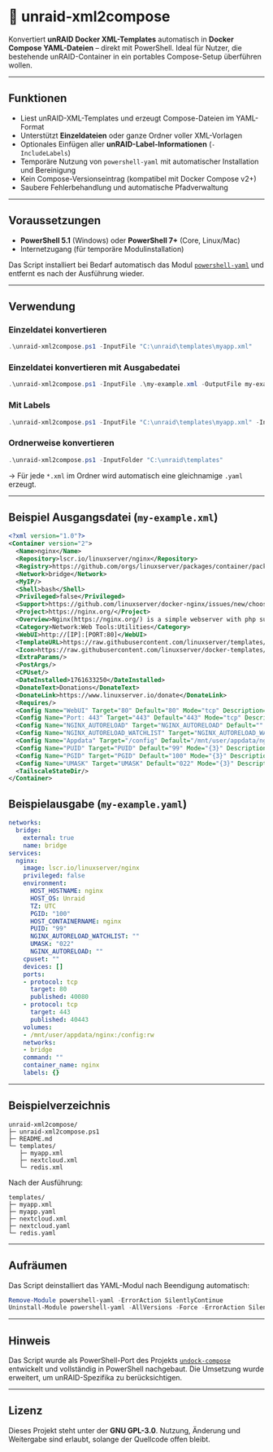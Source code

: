 # 🐋 unraid-xml2compose

Konvertiert **unRAID Docker XML-Templates** automatisch in **Docker Compose YAML-Dateien** – direkt mit PowerShell.
Ideal für Nutzer, die bestehende unRAID-Container in ein portables Compose-Setup überführen wollen.

---

## Funktionen

- Liest unRAID-XML-Templates und erzeugt Compose-Dateien im YAML-Format
- Unterstützt **Einzeldateien** oder ganze Ordner voller XML-Vorlagen
- Optionales Einfügen aller **unRAID-Label-Informationen** (`-IncludeLabels`)
- Temporäre Nutzung von `powershell-yaml` mit automatischer Installation und Bereinigung
- Kein Compose-Versionseintrag (kompatibel mit Docker Compose v2+)
- Saubere Fehlerbehandlung und automatische Pfadverwaltung

---

## Voraussetzungen

- **PowerShell 5.1** (Windows) oder **PowerShell 7+** (Core, Linux/Mac)
- Internetzugang (für temporäre Modulinstallation)

Das Script installiert bei Bedarf automatisch das Modul
[`powershell-yaml`](https://www.powershellgallery.com/packages/powershell-yaml)
und entfernt es nach der Ausführung wieder.

---

## Verwendung

### Einzeldatei konvertieren
```powershell
.\unraid-xml2compose.ps1 -InputFile "C:\unraid\templates\myapp.xml"
```
### Einzeldatei konvertieren mit Ausgabedatei
```powershell
.\unraid-xml2compose.ps1 -InputFile .\my-example.xml -OutputFile my-example.yaml
```

### Mit Labels
```powershell
.\unraid-xml2compose.ps1 -InputFile "C:\unraid\templates\myapp.xml" -IncludeLabels $true
```

### Ordnerweise konvertieren
```powershell
.\unraid-xml2compose.ps1 -InputFolder "C:\unraid\templates"
```

→ Für jede `*.xml` im Ordner wird automatisch eine gleichnamige `.yaml` erzeugt.

---

## Beispiel Ausgangsdatei (`my-example.xml`)

```xml
<?xml version="1.0"?>
<Container version="2">
  <Name>nginx</Name>
  <Repository>lscr.io/linuxserver/nginx</Repository>
  <Registry>https://github.com/orgs/linuxserver/packages/container/package/nginx</Registry>
  <Network>bridge</Network>
  <MyIP/>
  <Shell>bash</Shell>
  <Privileged>false</Privileged>
  <Support>https://github.com/linuxserver/docker-nginx/issues/new/choose</Support>
  <Project>https://nginx.org/</Project>
  <Overview>Nginx(https://nginx.org/) is a simple webserver with php support. The config files reside in `/config` for easy user customization.</Overview>
  <Category>Network:Web Tools:Utilities</Category>
  <WebUI>http://[IP]:[PORT:80]</WebUI>
  <TemplateURL>https://raw.githubusercontent.com/linuxserver/templates/main/unraid/nginx.xml</TemplateURL>
  <Icon>https://raw.githubusercontent.com/linuxserver/docker-templates/master/linuxserver.io/img/nginx-logo.png</Icon>
  <ExtraParams/>
  <PostArgs/>
  <CPUset/>
  <DateInstalled>1761633250</DateInstalled>
  <DonateText>Donations</DonateText>
  <DonateLink>https://www.linuxserver.io/donate</DonateLink>
  <Requires/>
  <Config Name="WebUI" Target="80" Default="80" Mode="tcp" Description="http" Type="Port" Display="always" Required="true" Mask="false">40080</Config>
  <Config Name="Port: 443" Target="443" Default="443" Mode="tcp" Description="https" Type="Port" Display="always" Required="true" Mask="false">40443</Config>
  <Config Name="NGINX_AUTORELOAD" Target="NGINX_AUTORELOAD" Default="" Mode="{3}" Description="Set to `true` to enable automatic reloading of confs on change without stopping/restarting nginx. Your filesystem must support inotify. This functionality was previously offered via mod(https://github.com/linuxserver/docker-mods/tree/swag-auto-reload)." Type="Variable" Display="always" Required="false" Mask="false"/>
  <Config Name="NGINX_AUTORELOAD_WATCHLIST" Target="NGINX_AUTORELOAD_WATCHLIST" Default="" Mode="{3}" Description="A pipe(https://en.wikipedia.org/wiki/Vertical_bar)-separated list of additional folders for auto reload to watch in addition to `/config/nginx`" Type="Variable" Display="always" Required="false" Mask="false"/>
  <Config Name="Appdata" Target="/config" Default="/mnt/user/appdata/nginx" Mode="rw" Description="Persistent config files" Type="Path" Display="advanced" Required="true" Mask="false">/mnt/user/appdata/nginx</Config>
  <Config Name="PUID" Target="PUID" Default="99" Mode="{3}" Description="" Type="Variable" Display="advanced" Required="true" Mask="false">99</Config>
  <Config Name="PGID" Target="PGID" Default="100" Mode="{3}" Description="" Type="Variable" Display="advanced" Required="true" Mask="false">100</Config>
  <Config Name="UMASK" Target="UMASK" Default="022" Mode="{3}" Description="" Type="Variable" Display="advanced" Required="false" Mask="false">022</Config>
  <TailscaleStateDir/>
</Container>
```

## Beispielausgabe (`my-example.yaml`)

```yaml
networks:
  bridge:
    external: true
    name: bridge
services:
  nginx:
    image: lscr.io/linuxserver/nginx
    privileged: false
    environment:
      HOST_HOSTNAME: nginx
      HOST_OS: Unraid
      TZ: UTC
      PGID: "100"
      HOST_CONTAINERNAME: nginx
      PUID: "99"
      NGINX_AUTORELOAD_WATCHLIST: ""
      UMASK: "022"
      NGINX_AUTORELOAD: ""
    cpuset: ""
    devices: []
    ports:
    - protocol: tcp
      target: 80
      published: 40080
    - protocol: tcp
      target: 443
      published: 40443
    volumes:
    - /mnt/user/appdata/nginx:/config:rw
    networks:
    - bridge
    command: ""
    container_name: nginx
    labels: {}
```

---

## Beispielverzeichnis

```
unraid-xml2compose/
├─ unraid-xml2compose.ps1
├─ README.md
└─ templates/
   ├─ myapp.xml
   ├─ nextcloud.xml
   └─ redis.xml
```

Nach der Ausführung:
```
templates/
├─ myapp.xml
├─ myapp.yaml
├─ nextcloud.xml
├─ nextcloud.yaml
└─ redis.yaml
```

---

## Aufräumen

Das Script deinstalliert das YAML-Modul nach Beendigung automatisch:
```powershell
Remove-Module powershell-yaml -ErrorAction SilentlyContinue
Uninstall-Module powershell-yaml -AllVersions -Force -ErrorAction SilentlyContinue
```

---

## Hinweis

Das Script wurde als PowerShell-Port des Projekts
[`undock-compose`](https://github.com/arifer612/undock-compose) entwickelt
und vollständig in PowerShell nachgebaut.
Die Umsetzung wurde erweitert, um unRAID-Spezifika zu berücksichtigen.

---

## Lizenz

Dieses Projekt steht unter der **GNU GPL-3.0**.
Nutzung, Änderung und Weitergabe sind erlaubt, solange der Quellcode offen bleibt.

